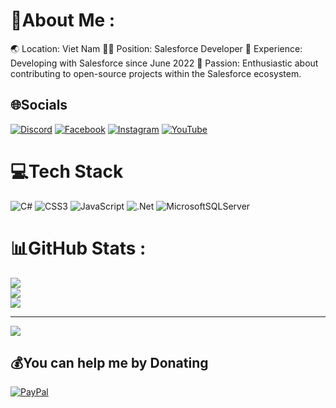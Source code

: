 # 💫About Me :
🌏 Location: Viet Nam
👨‍💻 Position: Salesforce Developer
📅 Experience: Developing with Salesforce since June 2022
🚀 Passion: Enthusiastic about contributing to open-source projects within the Salesforce ecosystem.


## 🌐Socials
[![Discord](https://img.shields.io/badge/Discord-%237289DA.svg?logo=discord&logoColor=white)](https://discord.gg/uFh6H4YhN4) [![Facebook](https://img.shields.io/badge/Facebook-%231877F2.svg?logo=Facebook&logoColor=white)](https://facebook.com/NgBaTruongg) [![Instagram](https://img.shields.io/badge/Instagram-%23E4405F.svg?logo=Instagram&logoColor=white)](https://instagram.com/ngbatruong) [![YouTube](https://img.shields.io/badge/YouTube-%23FF0000.svg?logo=YouTube&logoColor=white)](https://www.youtube.com/channel/UCpUYsFDzIlMfgJ2Lgg4wznw) 

# 💻Tech Stack
![C#](https://img.shields.io/badge/c%23-%23239120.svg?style=for-the-badge&logo=c-sharp&logoColor=white) ![CSS3](https://img.shields.io/badge/css3-%231572B6.svg?style=for-the-badge&logo=css3&logoColor=white) ![JavaScript](https://img.shields.io/badge/javascript-%23323330.svg?style=for-the-badge&logo=javascript&logoColor=%23F7DF1E) ![.Net](https://img.shields.io/badge/.NET-5C2D91?style=for-the-badge&logo=.net&logoColor=white) ![MicrosoftSQLServer](https://img.shields.io/badge/Microsoft%20SQL%20Sever-CC2927?style=for-the-badge&logo=microsoft%20sql%20server&logoColor=white)
# 📊GitHub Stats :
![](https://github-readme-stats.vercel.app/api?username=batruongnguyen&theme=dark&hide_border=false&include_all_commits=false&count_private=false)<br/>
![](https://github-readme-streak-stats.herokuapp.com/?user=batruongnguyen&theme=dark&hide_border=false)<br/>
![](https://github-readme-stats.vercel.app/api/top-langs/?username=batruongnguyen&theme=dark&hide_border=false&include_all_commits=false&count_private=false&layout=compact)

---
[![](https://visitcount.itsvg.in/api?id=batruongnguyen&icon=7&color=0)](https://visitcount.itsvg.in)

  ## 💰You can help me by Donating
  [![PayPal](https://img.shields.io/badge/PayPal-00457C?style=for-the-badge&logo=paypal&logoColor=white)](https://paypal.me/ngbatruong) 


  
